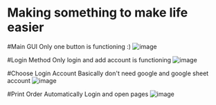 # Making something to make life easier

#Main GUI
Only one button is functioning :)
![image](https://user-images.githubusercontent.com/100119626/192359739-9ee6002b-6ba2-4589-9a9f-73c5db593d15.png)

#Login Method
Only login and add account is functioning
![image](https://user-images.githubusercontent.com/100119626/192360121-9db8e432-e7c1-4f0f-9222-387fea837acf.png)

#Choose Login Account
Basically don't need google and google sheet account
![image](https://user-images.githubusercontent.com/100119626/192360440-f758e1d1-085f-4aca-931d-5ce50c15060c.png)

#Print Order
Automatically Login and open pages
![image](https://user-images.githubusercontent.com/100119626/192360656-88b2652d-ad53-490c-864f-b3dfd23e5200.png)

